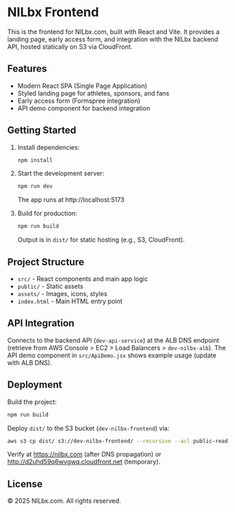
# NILbx Frontend

This is the frontend for NILbx.com, built with React and Vite. It provides a landing page, early access form, and integration with the NILbx backend API, hosted statically on S3 via CloudFront.

## Features
- Modern React SPA (Single Page Application)
- Styled landing page for athletes, sponsors, and fans
- Early access form (Formspree integration)
- API demo component for backend integration

## Getting Started
1. Install dependencies:
	```sh
	npm install
	```
2. Start the development server:
	```sh
	npm run dev
	```
	The app runs at http://localhost:5173

3. Build for production:
	```sh
	npm run build
	```
	Output is in `dist/` for static hosting (e.g., S3, CloudFront).

## Project Structure
- `src/` - React components and main app logic
- `public/` - Static assets
- `assets/` - Images, icons, styles
- `index.html` - Main HTML entry point

## API Integration
Connects to the backend API (`dev-api-service`) at the ALB DNS endpoint (retrieve from AWS Console > EC2 > Load Balancers > `dev-nilbx-alb`).
The API demo component in `src/ApiDemo.jsx` shows example usage (update with ALB DNS).

## Deployment
Build the project:
```sh
npm run build
```
Deploy `dist/` to the S3 bucket (`dev-nilbx-frontend`) via:
```sh
aws s3 cp dist/ s3://dev-nilbx-frontend/ --recursive --acl public-read
```
Verify at https://nilbx.com (after DNS propagation) or http://d2uhd59q6wvgwq.cloudfront.net (temporary).

## License
© 2025 NILbx.com. All rights reserved.

